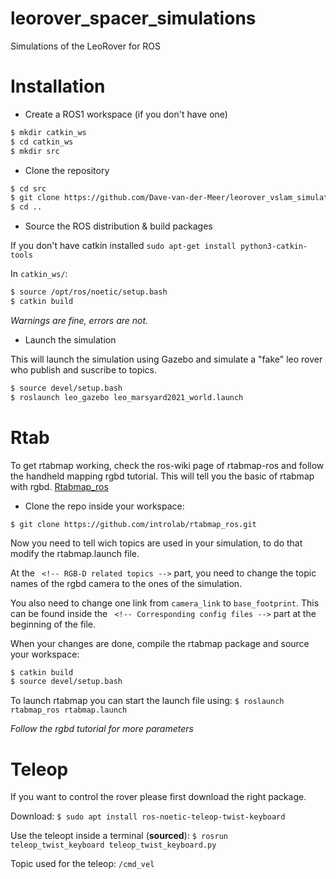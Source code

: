 # leorover_spacer_simulations
Simulations of the LeoRover for ROS

# Installation


+ Create a ROS1 workspace (if you don't have one)
```bash
$ mkdir catkin_ws
$ cd catkin_ws
$ mkdir src
```

+ Clone the repository
```bash
$ cd src
$ git clone https://github.com/Dave-van-der-Meer/leorover_vslam_simulations.git
$ cd ..
```

+ Source the ROS distribution & build packages

If you don't have catkin installed
`sudo apt-get install python3-catkin-tools`

In `catkin_ws/`:
```bash
$ source /opt/ros/noetic/setup.bash
$ catkin build
```
*Warnings are fine, errors are not.*

+ Launch the simulation

This will launch the simulation using Gazebo and simulate a "fake" leo rover who publish and suscribe to topics.
```bash
$ source devel/setup.bash
$ roslaunch leo_gazebo leo_marsyard2021_world.launch
```

# Rtab
To get rtabmap working, check the ros-wiki page of rtabmap-ros and follow the handheld mapping rgbd tutorial. This will tell you the basic of rtabmap with rgbd. [Rtabmap_ros](https://github.com/introlab/rtabmap_ros/tree/noetic-devel)

+ Clone the repo inside your workspace:

`$ git clone https://github.com/introlab/rtabmap_ros.git`

Now you need to tell wich topics are used in your simulation, to do that modify the rtabmap.launch file.

At the ` <!-- RGB-D related topics -->` part, you need to change the topic names of the rgbd camera to the ones of the simulation.

You also need to change one link from `camera_link` to `base_footprint`. This can be found inside the ` <!-- Corresponding config files -->` part at the beginning of the file.


When your changes are done, compile the rtabmap package and source your workspace:
```bash
$ catkin build
$ source devel/setup.bash
```

To launch rtabmap you can start the launch file using:
`$ roslaunch rtabmap_ros rtabmap.launch`

*Follow the rgbd tutorial for more parameters*


# Teleop
If you want to control the rover please first download the right package.

Download:
`$ sudo apt install ros-noetic-teleop-twist-keyboard`

Use the teleopt inside a terminal (**sourced**):
`$ rosrun teleop_twist_keyboard teleop_twist_keyboard.py`

Topic used for the teleop:
`/cmd_vel`
